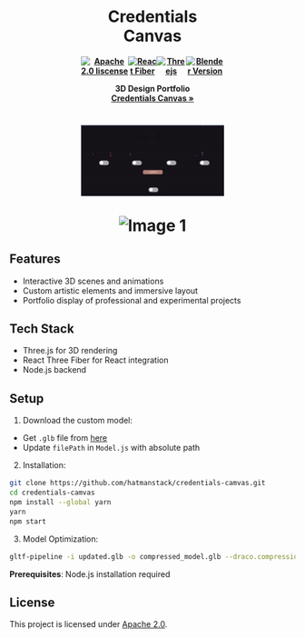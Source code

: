 <div align="center" style="display: block;margin-left: auto;margin-right: auto;width: 50%;">
<h1>Credentials Canvas</h1>

<div style="display: flex; justify-content: center; align-items: center;">
  <h4 style="margin: 0; display: flex;">
    <a href="https://www.apache.org/licenses/LICENSE-2.0.html">
      <img src="https://img.shields.io/badge/license-Apache%202.0-blue" alt="Apache 2.0 liscense" />
    </a>
    <a href="https://r3f.docs.pmnd.rs/getting-started/introduction">
      <img src="https://img.shields.io/badge/React%20Fiber-violet" alt="React Fiber" />
    </a>
    <a href="https://threejs.org/">
      <img src="https://img.shields.io/badge/Three.js-yellow" alt="Threejs" />
    </a>
    <a href="https://www.blender.org/">
    <img src="https://img.shields.io/badge/Blender%204.3-F69455" alt="Blender Version">
    </a>
  </h4>
</div>

  <p><b>3D Design Portfolio <br> <a href="https://production.dld9ll6ojjns2.amplifyapp.com/"> Credentials Canvas » </a> </b> </p>
  <h1 >
 <p align="center">
    <td><img src="https://github.com/HatmanStack/credentials-canvas/blob/main/public/ez.gif" alt="Image 1"></td></p>
     <p align="center">
    <td><img src="https://github.com/HatmanStack/credentials-canvas/blob/main/public/house.gif" alt="Image 1"></td></p>
</h1>
</div>

## Features
- Interactive 3D scenes and animations
- Custom artistic elements and immersive layout
- Portfolio display of professional and experimental projects

## Tech Stack
- Three.js for 3D rendering
- React Three Fiber for React integration
- Node.js backend

## Setup

1. Download the custom model:
- Get `.glb` file from [here](https://production.dld9ll6ojjns2.amplifyapp.com/compressed_model.glb)
- Update `filePath` in `Model.js` with absolute path

2. Installation:
```bash
git clone https://github.com/hatmanstack/credentials-camvas.git
cd credentials-camvas
npm install --global yarn
yarn
npm start
```

3. Model Optimization:
```bash
gltf-pipeline -i updated.glb -o compressed_model.glb --draco.compressionLevel=7 --keepUnusedElements --keepDefaultScene
```

**Prerequisites**: Node.js installation required

## License

This project is licensed under [Apache 2.0](https://www.apache.org/licenses/LICENSE-2.0).
